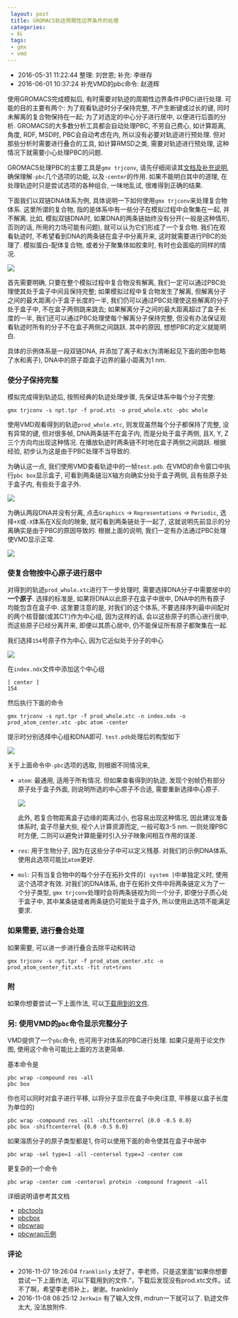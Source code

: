 ```yaml
---
 layout: post
 title: GROMACS轨迹周期性边界条件的处理
 categories:
 - 科
 tags:
 - gmx
 - vmd
---
```


- 2016-05-31 11:22:44 整理: 刘世恩; 补充: 李继存
- 2016-06-01 10:37:24 补充VMD的pbc命令: 赵道辉

使用GROMACS完成模拟后, 有时需要对轨迹的周期性边界条件(PBC)进行处理. 可能的目的主要有两个: 为了观看轨迹时分子保持完整, 不产生断键或过长的键, 同时未解离的复合物保持在一起; 为了对选定的中心分子进行居中, 以便进行后面的分析. GROMACS的大多数分析工具都会自动处理PBC, 不劳自己费心, 如计算距离, 角度, RDF, MSD时, PBC会自动考虑在内, 所以没有必要对轨迹进行预处理. 但对那些分析时需要进行叠合的工具, 如计算RMSD之类, 需要对轨迹进行预处理, 这种情况下就需要小心处理PBC的问题.

GROMACS处理PBC的主要工具是`gmx trjconv`, 请先仔细阅读其[文档及补充说明](http://jerkwin.github.io/GMX/GMXprg/#gmx-trjconv--), 确保理解`-pbc`几个选项的功能, 以及`-center`的作用. 如果不能明白其中的道理, 在处理轨迹时只是尝试选项的各种组合, 一味地乱试, 很难得到正确的结果.

下面我们以双链DNA体系为例, 具体说明一下如何使用`gmx trjconv`来处理复合物体系. 这里所谓的复合物, 指的是体系中有一些分子在模拟过程中会聚集在一起, 并不解离. 比如, 模拟双链DNA时, 如果DNA的两条链始终没有分开(一般是这种情形, 否则的话, 所用的力场可能有问题), 就可以认为它们形成了一个复合物. 我们在观看轨迹时, 不希望看到DNA的两条链在盒子中分离开来, 这时就需要进行PBC的处理了. 模拟蛋白-配体复合物, 或者分子聚集体如胶束时, 有时也会面临的同样的情况.

![](/pic/gmxPBC_all.png)

首先需要明确, 只要在整个模拟过程中复合物没有解离, 我们一定可以通过PBC处理使其处于盒子中间且保持完整; 如果模拟过程中复合物发生了解离, 但解离分子之间的最大距离小于盒子长度的一半, 我们仍可以通过PBC处理使这些解离的分子处于盒子中, 不在盒子两侧跳来跳去; 如果解离分子之间的最大距离超过了盒子长度的一半, 我们还可以通过PBC处理使每个解离分子保持完整, 但没有办法保证观看轨迹时所有的分子不在盒子两侧之间跳跃. 其中的原因, 想想PBC的定义就能明白.

具体的示例体系是一段双链DNA, 并添加了离子和水(为清晰起见下面的图中忽略了水和离子), DNA中的原子距盒子边界的最小距离为1 nm.

### 使分子保持完整

模拟完成得到轨迹后, 按照经典的轨迹处理步骤, 先保证体系中每个分子完整:

	gmx trjconv -s npt.tpr -f prod.xtc -o prod_whole.xtc -pbc whole

使用VMD观看得到的轨迹`prod_whole.xtc`, 则发现虽然每个分子都保持了完整, 没有异常的键, 但对很多帧, DNA两条链不在盒子内, 而是分处于盒子两侧, 且X, Y, Z三个方向均出现这种情况. 在播放轨迹时两条链不时地在盒子两侧之间跳跃. 根据经验, 初步认为这是由于PBC处理不当导致的.

为确认这一点, 我们使用VMD查看轨迹中的一帧`test.pdb`. 在VMD的命令窗口中执行`pbc box`显示盒子, 可看到两条链沿X轴方向确实分处于盒子两侧, 且有些原子处于盒子内, 有些处于盒子外.

![](/pic/gmxPBC_mol.png)

为确认两段DNA并没有分离, 点击`Graphics` -> `Representations` -> `Periodic`, 选择`+X`或`-X`体系在X反向的映象, 就可看到两条链处于一起了, 这就说明先前显示的分离确实是由于PBC的原因导致的. 根据上面的说明, 我们一定有办法通过PBC处理使VMD显示正常.

![](/pic/gmxPBC_pbc.png)

### 使复合物按中心原子进行居中

对得到的轨迹`prod_whole.xtc`进行下一步处理时, 需要选择DNA分子中需要居中的 __一个原子__. 选择的标准是, 如果将DNA以此原子在盒子中居中, DNA中的所有原子均能包含在盒子中. 这里要注意的是, 对我们的这个体系, 不要选择序列最中间配对的两个核苷酸(或其C1')作为中心组, 因为这样的话, 会以这些原子的质心进行居中, 而这些原子已经分离开来, 即便以其质心居中, 仍不能保证所有原子都聚集在一起.

我们选择`154`号原子作为中心, 因为它近似处于分子的中心

![](/pic/gmxPBC_cnt.png)

在`index.ndx`文件中添加这个中心组

	[ center ]
	154

然后执行下面的命令

	gmx trjconv -s npt.tpr -f prod_whole.xtc -n index.ndx -o prod_atom_center.xtc -pbc atom -center

提示时分别选择中心组和DNA即可. `test.pdb`处理后的构型如下

![](/pic/gmxPBC_atmcnt.png)

关于上面命令中`-pbc`选项的选取, 则根据不同情况来,

- `atom`: 最通用, 适用于所有情况. 但如果查看得到的轨迹, 发现个别帧仍有部分原子处于盒子外面, 则说明所选的中心原子不合适, 需要重新选择中心原子.

	![](/pic/gmxPBC_badcnt.png)

	此外, 若复合物距离盒子边缘的距离过小, 也容易出现这种情况, 因此建议准备体系时, 盒子尽量大些, 视个人计算资源而定, 一般可取3-5 nm. 一则处理PBC时方便, 二则可以避免计算能量时引入分子映象间相互作用的误差.

- `res`: 用于生物分子, 因为在这些分子中可以定义残基. 对我们的示例DNA体系, 使用此选项可能比`atom`更好.
- `mol`: 只有当复合物中的每个分子在拓扑文件的`[ system ]`中单独定义时, 使用这个选项才有效. 对我们的DNA体系, 由于在拓扑文件中将两条链定义为了一个分子类型, `gmx trjconv`处理时会将两条链视为同一个分子, 即便分子质心处于盒子中, 其中某条链或者两条链仍可能处于盒子外, 所以使用此选项不能满足要求.

### 如果需要, 进行叠合处理

如果需要, 可以进一步进行叠合去除平动和转动

	gmx trjconv -s npt.tpr -f prod_atom_center.xtc -o prod_atom_center_fit.xtc -fit rot+trans

### 附

如果你想要尝试一下上面作法, 可以[下载用到的文件](/prog/gmxPBC.zip).

### 另: 使用VMD的<code>pbc</code>命令显示完整分子

VMD提供了一个`pbc`命令, 也可用于对体系的PBC进行处理. 如果只是用于论文作图, 使用这个命令可能比上面的方法更简单.

基本命令是

	pbc wrap -compound res -all
	pbc box

你也可以同时对盒子进行平移, 以将分子显示在盒子中央(注意, 平移是以盒子长度为单位的)

	pbc wrap -compound res -all -shiftcenterrel {0.0 -0.5 0.0}
	pbc box -shiftcenterrel {0.0 -0.5 0.0}

如果溶质分子的原子类型都是1, 你可以使用下面的命令使其在盒子中居中

	pbc wrap -sel type=1 -all -centersel type=2 -center com

更复杂的一个命令

	pbc wrap -center com -centersel protein -compound fragment -all

详细说明请参考其文档

- [pbctools](http://www.ks.uiuc.edu/Research/vmd/plugins/pbctools/)
- [pbcbox](http://www.ks.uiuc.edu/Research/vmd/script_library/scripts/pbcbox/)
- [pbcwrap](http://www.ks.uiuc.edu/Research/vmd/script_library/scripts/pbcwrap/)
- [pbcwrap示例](https://lists.gnu.org/archive/html/espressomd-users/2010-06/msg00018.html)

### 评论

- 2016-11-07 19:26:04 `franklinly` 太好了，李老师，只是这里面“如果你想要尝试一下上面作法, 可以下载用到的文件.”，下载后发现没有prod.xtc文件。试不了啊，希望李老师补上，谢谢。franklinly
- 2016-11-08 08:25:12 `Jerkwin` 有了输入文件, mdrun一下就可以了. 轨迹文件太大, 没法放附件.
